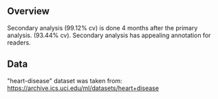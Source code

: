 ## Overview

Secondary analysis (99.12% cv) is done 4 months after the primary analysis. (93.44% cv).
Secondary analysis has appealing annotation for readers.

## Data

"heart-disease" dataset was taken from: https://archive.ics.uci.edu/ml/datasets/heart+disease